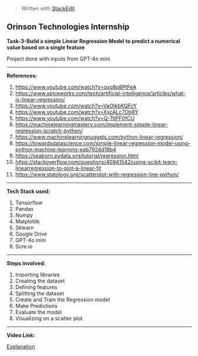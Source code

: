 ﻿


> Written with [StackEdit](https://stackedit.io/).

## Orinson Technologies Internship

**Task-3-Build a simple Linear Regression Model to predict a numerical value based on a single feature**

Project done with inputs from GPT-4o mini


---
**References:**

  

1. https://www.youtube.com/watch?v=qxo8p8PtFeA
2. https://www.spiceworks.com/tech/artificial-intelligence/articles/what-is-linear-regression/
3. https://www.youtube.com/watch?v=VaOlkbKQFcY
4. https://www.youtube.com/watch?v=XxcALc7Db8Y
5. https://www.youtube.com/watch?v=Q-TtIPF0fCU
6. https://machinelearningmastery.com/implement-simple-linear-regression-scratch-python/
7. https://www.machinelearningnuggets.com/python-linear-regression/
8. https://towardsdatascience.com/simple-linear-regression-model-using-python-machine-learning-eab7924d18b4
9. https://seaborn.pydata.org/tutorial/regression.html
10. https://stackoverflow.com/questions/40941542/using-scikit-learn-linearregression-to-plot-a-linear-fit
11. https://www.statology.org/scatterplot-with-regression-line-python/

---


**Tech Stack used:**
1. Tensorflow
2. Pandas
3. Numpy
4. Matplotlib
5. Sklearn
6. Google Drive
7. GPT-4o mini
8. Scre.io

---

**Steps involved:**
1. Importing libraries
2. Creating the dataset
3. Defining features
4. Splitting the dataset
5. Create and Train the Regression model
6. Make Predictions
7. Evaluate the model
8. Visualizing on a scatter plot

---
**Video Link:**

[Explanation](https://youtu.be/-SLuWE8j74o)

